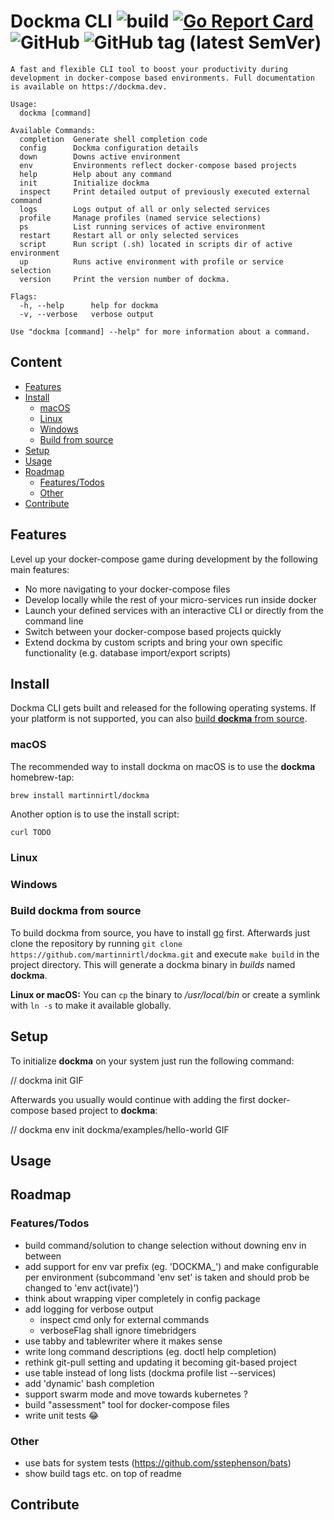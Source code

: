 # Dockma CLI ![build](https://github.com/martinnirtl/dockma/workflows/build/badge.svg) [![Go Report Card](https://goreportcard.com/badge/github.com/martinnirtl/dockma)](https://goreportcard.com/report/github.com/martinnirtl/dockma) ![GitHub](https://img.shields.io/github/license/martinnirtl/dockma) ![GitHub tag (latest SemVer)](https://img.shields.io/github/v/tag/martinnirtl/dockma)

```
A fast and flexible CLI tool to boost your productivity during development in docker-compose based environments. Full documentation is available on https://dockma.dev.

Usage:
  dockma [command]

Available Commands:
  completion  Generate shell completion code
  config      Dockma configuration details
  down        Downs active environment
  env         Environments reflect docker-compose based projects
  help        Help about any command
  init        Initialize dockma
  inspect     Print detailed output of previously executed external command
  logs        Logs output of all or only selected services
  profile     Manage profiles (named service selections)
  ps          List running services of active environment
  restart     Restart all or only selected services
  script      Run script (.sh) located in scripts dir of active environment
  up          Runs active environment with profile or service selection
  version     Print the version number of dockma.

Flags:
  -h, --help      help for dockma
  -v, --verbose   verbose output

Use "dockma [command] --help" for more information about a command.
```

## Content

- [Features](#features)
- [Install](#install)
  - [macOS](#macos)
  - [Linux](#linux)
  - [Windows](#windows)
  - [Build from source](#build-from-source)
- [Setup](#setup)
- [Usage](#usage)
- [Roadmap](#roadmap)
  - [Features/Todos](#features/todos)
  - [Other](#other)
- [Contribute](#contribute)

## Features

Level up your docker-compose game during development by the following main features:

- No more navigating to your docker-compose files
- Develop locally while the rest of your micro-services run inside docker
- Launch your defined services with an interactive CLI or directly from the command line
- Switch between your docker-compose based projects quickly
- Extend dockma by custom scripts and bring your own specific functionality (e.g. database import/export scripts)

## Install

Dockma CLI gets built and released for the following operating systems. If your platform is not supported, you can also [build **dockma** from source](#build-dockma-from-source).

### macOS

The recommended way to install dockma on macOS is to use the **dockma** homebrew-tap:

```
brew install martinnirtl/dockma
```

Another option is to use the install script:

```
curl TODO
```

### Linux

### Windows

### Build dockma from source

To build dockma from source, you have to install [go](https://golang.org/doc/install) first. Afterwards just clone the repository by running `git clone https://github.com/martinnirtl/dockma.git` and execute `make build` in the project directory. This will generate a dockma binary in _builds_ named **dockma**.

**Linux or macOS:** You can `cp` the binary to _/usr/local/bin_ or create a symlink with `ln -s` to make it available globally.

## Setup

To initialize **dockma** on your system just run the following command:

// dockma init GIF

Afterwards you usually would continue with adding the first docker-compose based project to **dockma**:

// dockma env init dockma/examples/hello-world GIF

## Usage

## Roadmap

### Features/Todos

- build command/solution to change selection without downing env in between
- add support for env var prefix (eg. 'DOCKMA\_') and make configurable per environment (subcommand 'env set' is taken and should prob be changed to 'env act(ivate)')
- think about wrapping viper completely in config package
- add logging for verbose output
  - inspect cmd only for external commands
  - verboseFlag shall ignore timebridgers
- use tabby and tablewriter where it makes sense
- write long command descriptions (eg. doctl help completion)
- rethink git-pull setting and updating it becoming git-based project
- use table instead of long lists (dockma profile list --services)
- add 'dynamic' bash completion
- support swarm mode and move towards kubernetes ?
- build "assessment" tool for docker-compose files
- write unit tests 😂

### Other

- use bats for system tests (https://github.com/sstephenson/bats)
- show build tags etc. on top of readme

## Contribute
